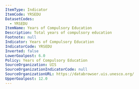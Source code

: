 ```yaml
---
ItemType: Indicator
ItemCode: YRSEDU
DatasetCodes:
  - YRSEDU
ItemName: Years of Compulsory Education
Description: Total years of compulsory education
Footnote: null
Indicator: Years of Compulsory Education
IndicatorCode: YRSEDU
Inverted: false
LowerGoalpost: 6.0
Policy: Years of Compulsory Education
SourceOrganization: UIS
SourceOrganizationIndicatorCode: null
SourceOrganizationURL: https://databrowser.uis.unesco.org/
UpperGoalpost: 12.0
---
```



